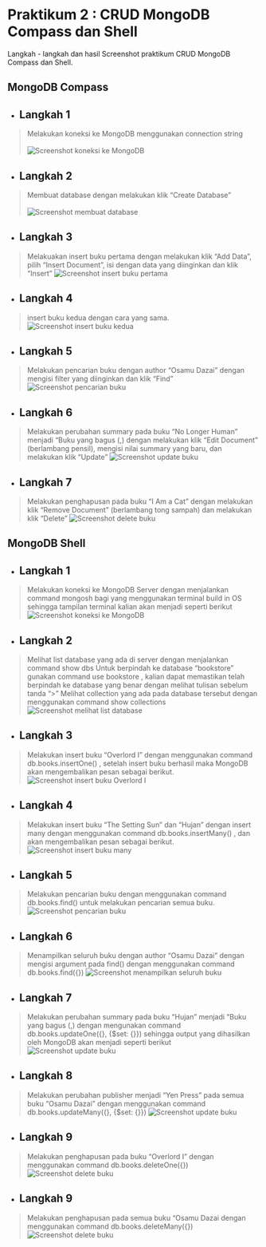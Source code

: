 # Praktikum 2 : CRUD MongoDB Compass dan Shell

Langkah - langkah dan hasil Screenshot praktikum CRUD MongoDB Compass dan Shell.
## MongoDB Compass
* ## Langkah 1 
> Melakukan koneksi ke MongoDB menggunakan connection string <br /><br />
![Screenshot koneksi ke MongoDB](../Screenshoot/Modul2/1.png) 
* ## Langkah 2 
> Membuat database dengan melakukan klik “Create Database” <br /><br />
![Screenshot membuat database](../Screenshoot/Modul2/822.png)

* ## Langkah 3 
> Melakuakan insert buku pertama dengan melakukan klik “Add Data”, pilih “Insert
Document”, isi dengan data yang diinginkan dan klik “Insert”
![Screenshot insert buku pertama](../Screenshoot/Modul2/823.png)

* ## Langkah 4 
> insert buku kedua dengan cara yang sama.
![Screenshot insert buku kedua](../Screenshoot/Modul2/824.png)

* ## Langkah 5
> Melakukan pencarian buku dengan author “Osamu Dazai” dengan mengisi filter yang
diinginkan dan klik “Find”
![Screenshot pencarian buku](../Screenshoot/Modul2/825.png)

* ## Langkah 6
> Melakukan perubahan summary pada buku “No Longer Human” menjadi “Buku yang
bagus (<NAMA>,<NIM>) dengan melakukan klik “Edit Document” (berlambang
pensil), mengisi nilai summary yang baru, dan melakukan klik “Update”
![Screenshot update buku](../Screenshoot/Modul2/826.png)

* ## Langkah 7
> Melakukan penghapusan pada buku “I Am a Cat” dengan melakukan klik “Remove
Document” (berlambang tong sampah) dan melakukan klik “Delete”
![Screenshot delete buku](../Screenshoot/Modul2/827.png)

## MongoDB Shell
* ## Langkah 1
> Melakukan koneksi ke MongoDB Server dengan menjalankan command mongosh bagi
yang menggunakan terminal build in OS sehingga tampilan terminal kalian akan
menjadi seperti berikut
![Screenshot koneksi ke MongoDB](../Screenshoot/Modul2/4.png)

* ## Langkah 2
> Melihat list database yang ada di server dengan menjalankan command
show dbs
> Untuk berpindah ke database “bookstore” gunakan command use bookstore , kalian
dapat memastikan telah berpindah ke database yang benar dengan melihat tulisan
sebelum tanda “>”
> Melihat collection yang ada pada database tersebut dengan
menggunakan command show collections
![Screenshot melihat list database](../Screenshoot/Modul2/6.png)

* ## Langkah 3
> Melakukan insert buku “Overlord I” dengan menggunakan command
db.books.insertOne(<data kalian>) , setelah insert buku berhasil maka MongoDB akan
mengembalikan pesan sebagai berikut.
![Screenshot insert buku Overlord I](../Screenshoot/Modul2/7.png)

* ## Langkah 4
> Melakukan insert buku “The Setting Sun” dan “Hujan” dengan insert many dengan
menggunakan command db.books.insertMany(<data kalian>) , dan akan mengembalikan pesan sebagai berikut.
![Screenshot insert buku many](../Screenshoot/Modul2/8.png)

* ## Langkah 5
> Melakukan pencarian buku dengan menggunakan command db.books.find() untuk
melakukan pencarian semua buku.
![Screenshot pencarian buku](../Screenshoot/Modul2/9.png)

* ## Langkah 6
> Menampilkan seluruh buku dengan author “Osamu Dazai” dengan mengisi argument
pada find() dengan menggunakan command db.books.find({<filter yang ingin
diisi>})
![Screenshot menampilkan seluruh buku](../Screenshoot/Modul2/10.png)

* ## Langkah 7
> Melakukan perubahan summary pada buku “Hujan” menjadi “Buku yang bagus
(<NAMA>,<NIM>) dengan mengunakan command db.books.updateOne({<filter>},
{$set: {<data yang akan di update>}}) sehingga output yang dihasilkan oleh MongoDB
akan menjadi seperti berikut
![Screenshot update buku](../Screenshoot/Modul2/11.png)

* ## Langkah 8
> Melakukan perubahan publisher menjadi “Yen Press” pada semua buku “Osamu
Dazai” dengan menggunakan command db.books.updateMany({<filter>}, {$set: {<data yang akan di update>}})
![Screenshot update buku](../Screenshoot/Modul2/12.png)

* ## Langkah 9
> Melakukan penghapusan pada buku “Overlord I” dengan menggunakan command
db.books.deleteOne({<argument>})
![Screenshot delete buku](../Screenshoot/Modul2/13.png)

* ## Langkah 9
> Melakukan penghapusan pada semua buku “Osamu Dazai dengan menggunakan
command db.books.deleteMany({<argument>})
![Screenshot delete buku](../Screenshoot/Modul2/14.png)

